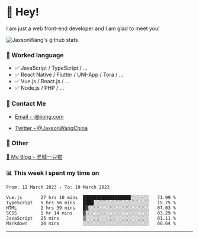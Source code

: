 # 👋 Hey!

I am just a web front-end developer and I am glad to meet you!

![JaxsonWang's github stats](https://github-readme-stats.vercel.app/api?username=JaxsonWang&&show_icons=true&&title_color=1abc9c&&icon_color=1abc9c)


### 📝 Worked language

- ✅ JavaScript / TypeScript / ...
- ✅ React Native / Flutter / UNI-App / Tora / ...
- ✅ Vue.js / React.js / ...
- ✅ Node.js / PHP / ...

### 📮 Contact Me

- [Email - i@iiong.com](mailto:i@iiong.com)

- [Twitter - @JaxsonWangChina](https://twitter.com/JaxsonWangChina)

### 🤪 Other

[📌 My Blog - 淮城一只猫](https://iiong.com)

### 📊 This week I spent my time on

<!--START_SECTION:waka-->

```text
From: 12 March 2023 - To: 19 March 2023

Vue.js       27 hrs 10 mins  ██████████████████░░░░░░░   71.99 %
TypeScript   5 hrs 56 mins   ████░░░░░░░░░░░░░░░░░░░░░   15.75 %
HTML         2 hrs 39 mins   █▓░░░░░░░░░░░░░░░░░░░░░░░   07.03 %
SCSS         1 hr 14 mins    ▓░░░░░░░░░░░░░░░░░░░░░░░░   03.29 %
JavaScript   25 mins         ▒░░░░░░░░░░░░░░░░░░░░░░░░   01.11 %
Markdown     14 mins         ░░░░░░░░░░░░░░░░░░░░░░░░░   00.64 %
```

<!--END_SECTION:waka-->

---
